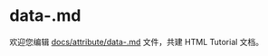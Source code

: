 data-.md
===

欢迎您编辑 <a target="__blank" href="https://github.com/jaywcjlove/html-tutorial/blob/main/docs/attribute/data-.md">docs/attribute/data-.md</a> 文件，共建 HTML Tutorial 文档。
